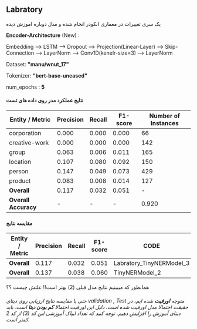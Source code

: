 ## Labratory
یک سری تغییرات در معماری انکودر انجام شده و مدل دوباره اموزش دیده

**Encoder-Architecture** (New) :

Embedding ⟶ LSTM ⟶ Dropout ⟶ Projection(Linear-Layer) ⟶ Skip-Connection ⟶ LayerNorm ⟶ Conv1D(kenelr-size=3) ⟶ LayerNorm

Dataset: **"manu/wnut_17"**

Tokenizer: **"bert-base-uncased"**

num_epochs : **5**

#### نتایج عملکرد مدر روی داده های تست


| Entity / Metric      | Precision | Recall | F1-score | Number of Instances |
| -------------------- | --------- | ------ | -------- | ------------------- |
| corporation          | 0.000     | 0.000  | 0.000    | 66                  |
| creative-work        | 0.000     | 0.000  | 0.000    | 142                 |
| group                | 0.063     | 0.006  | 0.011    | 165                 |
| location             | 0.107     | 0.080  | 0.092    | 150                 |
| person               | 0.147     | 0.049  | 0.073    | 429                 |
| product              | 0.083     | 0.008  | 0.014    | 127                 |
| **Overall**          | 0.117     | 0.032  | 0.051    | -                   |
| **Overall Accuracy** | -         | -      | -        | 0.920               |





#### مقایسه نتایج 
| Entity / Metric      | Precision | Recall | F1-score | CODE |
| -------------------- | --------- | ------ | -------- | ------------------- |
| **Overall**          | 0.117     | 0.032  | 0.051    | Labratory_TinyNERModel_3 |
| **Overall**          | 0.137     | 0.038  | 0.060    | TinyNERModel_2 |

همانطور که میبینیم نتایج مدل قبلی (2) بهتر است!! علتش چیست ؟؟
###### حتی با مقایسه نتایج ارزیابی روی دیتای validation , Test متوجه **اورفیت** شده ایم، در حقیقت احتمالا مدل اورفیت شده است. دلیل این اورفیت احتمالا **کم بودن دیتا** است. باید دیتای آموزش را افزلیش دهیم. توجه کنید که تعداد ایپاک آموزشی این کد (3) از کد 2 کمتر است.
